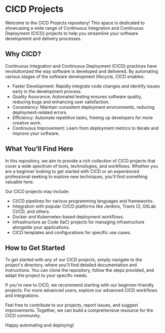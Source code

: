 
# CICD Projects

Welcome to the CICD Projects repository! This space is dedicated to showcasing a wide range of Continuous Integration and Continuous Deployment (CICD) projects to help you streamline your software development and delivery processes.

## Why CICD?

Continuous Integration and Continuous Deployment (CICD) practices have revolutionized the way software is developed and delivered. By automating various stages of the software development lifecycle, CICD enables:

- Faster Development: Rapidly integrate code changes and identify issues early in the development process.
- Quality Assurance: Automated testing ensures software quality, reducing bugs and enhancing user satisfaction.
- Consistency: Maintain consistent deployment environments, reducing deployment-related errors.
- Efficiency: Automate repetitive tasks, freeing up developers for more creative work.
- Continuous Improvement: Learn from deployment metrics to iterate and improve your software.

## What You'll Find Here

In this repository, we aim to provide a rich collection of CICD projects that cover a wide spectrum of tools, technologies, and workflows. Whether you are a beginner looking to get started with CICD or an experienced professional seeking to explore new techniques, you'll find something valuable here.

Our CICD projects may include:

- CI/CD pipelines for various programming languages and frameworks.
- Integration with popular CI/CD platforms like Jenkins, Travis CI, GitLab CI/CD, and others.
- Docker and Kubernetes-based deployment workflows.
- Infrastructure as Code (IaC) projects for managing infrastructure alongside your applications.
- CICD templates and configurations for specific use cases.

## How to Get Started

To get started with any of our CICD projects, simply navigate to the project's directory, where you'll find detailed documentation and instructions. You can clone the repository, follow the steps provided, and adapt the project to your specific needs.

If you're new to CICD, we recommend starting with our beginner-friendly projects. For more advanced users, explore our advanced CICD workflows and integrations.

Feel free to contribute to our projects, report issues, and suggest improvements. Together, we can build a comprehensive resource for the CICD community.

Happy automating and deploying!

